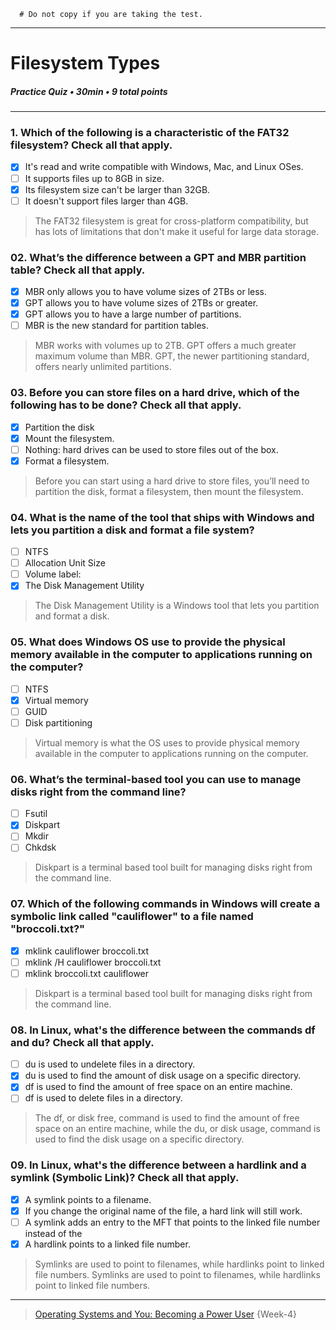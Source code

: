 ```
  # Do not copy if you are taking the test.
```
--- 

# Filesystem Types   
##### Practice Quiz • 30min • 9 total points 
----- 

### 1. Which of the following is a characteristic of the FAT32 filesystem? Check all that apply.

- [x] It's read and write compatible with Windows, Mac, and Linux OSes.
- [ ] It supports files up to 8GB in size.
- [x] Its filesystem size can't be larger than 32GB.
- [ ] It doesn't support files larger than 4GB. 
 
> The FAT32 filesystem is great for cross-platform compatibility, but has lots of limitations that don't make it useful for large data storage. 
  
  
### 02. What’s the difference between a GPT and MBR partition table? Check all that apply.

- [x] MBR only allows you to have volume sizes of 2TBs or less.
- [x] GPT allows you to have volume sizes of 2TBs or greater.
- [x] GPT allows you to have a large number of partitions.
- [ ] MBR is the new standard for partition tables.
 
> MBR works with volumes up to 2TB. 
> GPT offers a much greater maximum volume than MBR. 
> GPT, the newer partitioning standard, offers nearly unlimited partitions.  


### 03. Before you can store files on a hard drive, which of the following has to be done? Check all that apply.

- [x] Partition the disk
- [x] Mount the filesystem.
- [ ] Nothing: hard drives can be used to store files out of the box.
- [x] Format a filesystem. 

> Before you can start using a hard drive to store files, you’ll need to partition the disk, format a filesystem, then mount the filesystem. 


### 04. What is the name of the tool that ships with Windows and lets you partition a disk and format a file system?

- [ ] NTFS
- [ ] Allocation Unit Size
- [ ] Volume label:
- [x] The Disk Management Utility 

> The Disk Management Utility is a Windows tool that lets you partition and format a disk. 


### 05. What does Windows OS use to provide the physical memory available in the computer to applications running on the computer?

- [ ] NTFS
- [x] Virtual memory
- [ ] GUID
- [ ] Disk partitioning

> Virtual memory is what the OS uses to provide physical memory available in the computer to applications running on the computer.  


### 06. What’s the terminal-based tool you can use to manage disks right from the command line?

- [ ] Fsutil
- [x] Diskpart
- [ ] Mkdir
- [ ] Chkdsk

>  Diskpart is a terminal based tool built for managing disks right from the command line.


### 07. Which of the following commands in Windows will create a symbolic link called "cauliflower" to a file named "broccoli.txt?"
 
- [x] mklink cauliflower broccoli.txt
- [ ] mklink /H cauliflower broccoli.txt
- [ ] mklink broccoli.txt cauliflower

> Diskpart is a terminal based tool built for managing disks right from the command line. 


### 08. In Linux, what's the difference between the commands df and du? Check all that apply.

- [ ] du is used to undelete files in a directory.
- [x] du is used to find the amount of disk usage on a specific directory.
- [x] df is used to find the amount of free space on an entire machine.
- [ ] df is used to delete files in a directory. 

> The df, or disk free, command is used to find the amount of free space on an entire machine, while the du, or disk usage, command is used to find the disk usage on a specific directory. 


### 09. In Linux, what's the difference between a hardlink and a symlink (Symbolic Link)? Check all that apply.

- [x] A symlink points to a filename.
- [x] If you change the original name of the file, a hard link will still work. 
- [ ] A symlink adds an entry to the MFT that points to the linked file number instead of the   
- [x] A hardlink points to a linked file number. 

> Symlinks are used to point to filenames, while hardlinks point to linked file numbers. 
> Symlinks are used to point to filenames, while hardlinks point to linked file numbers. 






--- 
> [Operating Systems and You: Becoming a Power User](https://www.coursera.org/learn/os-power-user/) {Week-4} 
